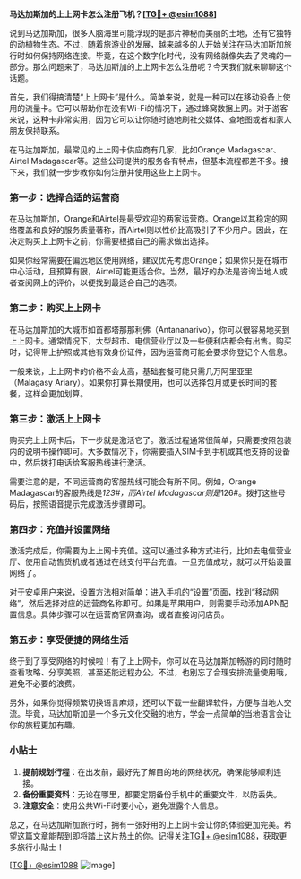 **马达加斯加的上上网卡怎么注册飞机？[[TG💪+ @esim1088](https://t.me/s/esim1088)]**

说到马达加斯加，很多人脑海里可能浮现的是那片神秘而美丽的土地，还有它独特的动植物生态。不过，随着旅游业的发展，越来越多的人开始关注在马达加斯加旅行时如何保持网络连接。毕竟，在这个数字化时代，没有网络就像失去了灵魂的一部分。那么问题来了，马达加斯加的上上网卡怎么注册呢？今天我们就来聊聊这个话题。

首先，我们得搞清楚“上上网卡”是什么。简单来说，就是一种可以在移动设备上使用的流量卡。它可以帮助你在没有Wi-Fi的情况下，通过蜂窝数据上网。对于游客来说，这种卡非常实用，因为它可以让你随时随地刷社交媒体、查地图或者和家人朋友保持联系。

在马达加斯加，最常见的上上网卡供应商有几家，比如Orange Madagascar、Airtel Madagascar等。这些公司提供的服务各有特点，但基本流程都差不多。接下来，我们就一步步教你如何注册并使用这些上上网卡。

### 第一步：选择合适的运营商

在马达加斯加，Orange和Airtel是最受欢迎的两家运营商。Orange以其稳定的网络覆盖和良好的服务质量著称，而Airtel则以性价比高吸引了不少用户。因此，在决定购买上上网卡之前，你需要根据自己的需求做出选择。

如果你经常需要在偏远地区使用网络，建议优先考虑Orange；如果你只是在城市中心活动，且预算有限，Airtel可能更适合你。当然，最好的办法是咨询当地人或者查阅网上的评价，以便找到最适合自己的选项。

### 第二步：购买上上网卡

在马达加斯加的大城市如首都塔那那利佛（Antananarivo），你可以很容易地买到上上网卡。通常情况下，大型超市、电信营业厅以及一些便利店都会有出售。购买时，记得带上护照或其他有效身份证件，因为运营商可能会要求你登记个人信息。

一般来说，上上网卡的价格不会太高，基础套餐可能只需几万阿里亚里（Malagasy Ariary）。如果你打算长期使用，也可以选择包月或更长时间的套餐，这样会更加划算。

### 第三步：激活上上网卡

购买完上上网卡后，下一步就是激活它了。激活过程通常很简单，只需要按照包装内的说明书操作即可。大多数情况下，你需要插入SIM卡到手机或其他支持的设备中，然后拨打电话给客服热线进行激活。

需要注意的是，不同运营商的客服热线可能会有所不同。例如，Orange Madagascar的客服热线是*123#，而Airtel Madagascar则是*126#。拨打这些号码后，按照语音提示完成激活步骤即可。

### 第四步：充值并设置网络

激活完成后，你需要为上上网卡充值。这可以通过多种方式进行，比如去电信营业厅、使用自动售货机或者通过在线支付平台充值。一旦充值成功，就可以开始设置网络了。

对于安卓用户来说，设置方法相对简单：进入手机的“设置”页面，找到“移动网络”，然后选择对应的运营商名称即可。如果是苹果用户，则需要手动添加APN配置信息。具体步骤可以在运营商官网查询，或者直接询问店员。

### 第五步：享受便捷的网络生活

终于到了享受网络的时候啦！有了上上网卡，你可以在马达加斯加畅游的同时随时查看攻略、分享美照，甚至还能远程办公。不过，也别忘了合理安排流量使用哦，避免不必要的浪费。

另外，如果你觉得频繁切换语言麻烦，还可以下载一些翻译软件，方便与当地人交流。毕竟，马达加斯加是一个多元文化交融的地方，学会一点简单的当地语言会让你的旅程更加有趣。

### 小贴士

1. **提前规划行程**：在出发前，最好先了解目的地的网络状况，确保能够顺利连接。
2. **备份重要资料**：无论在哪里，都要定期备份手机中的重要文件，以防丢失。
3. **注意安全**：使用公共Wi-Fi时要小心，避免泄露个人信息。

总之，在马达加斯加旅行时，拥有一张好用的上上网卡会让你的体验更加完美。希望这篇文章能帮到即将踏上这片热土的你。记得关注[TG💪+ @esim1088](https://t.me/s/esim1088)，获取更多旅行小贴士！

[[TG💪+ @esim1088](https://t.me/s/esim1088) ![Image](https://i.postimg.cc/4NQfJmqS/Snipaste-2025-05-13-00-14-12.png)]